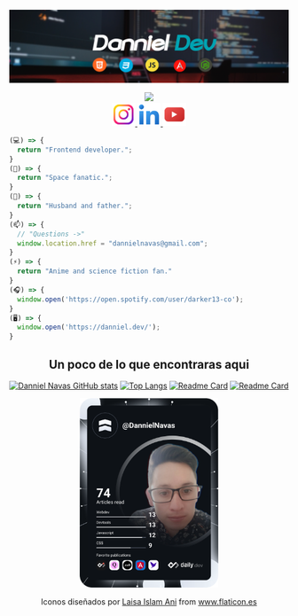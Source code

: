 ![Danniel Dev Github](./ReadmeGithub.png)

<div align="center">
  <img src="https://raw.githubusercontent.com/MartinHeinz/MartinHeinz/master/wave.gif" width="30px">
</div>

<div align="center">
  <a href="https://www.instagram.com/_dannieldev/" target="_blank">
    <img src="./instagram.png" alt="Danniel Dev Instagram" width="42" height="42">
  </a>
  <a href="https://www.linkedin.com/in/luis-daniel-gordo-navas-28102386/" target="_blank">
    <img src="./linkedin.png" alt="Danniel Dev Linkedin" width="42" height="42">
  </a>
  <a href="https://www.youtube.com/channel/UC-WOFSnewqJ1CRjFuZYaYEQ" target="_blank">
    <img src="./youtube.png" alt="Danniel Dev Youtube" width="42" height="42">
  </a>
</div>

```javascript
(💻) => {
  return "Frontend developer.";
}
(🔭) => {
  return "Space fanatic.";
}
(💖) => {
  return "Husband and father.";
}
(📫) => {
  // "Questions ->"
  window.location.href = "dannielnavas@gmail.com";
}
(⚡) => {
  return "Anime and science fiction fan."
}
(🎧) => {
  window.open('https://open.spotify.com/user/darker13-co');
}
(🖥) => {
  window.open('https://danniel.dev/');
}
```

<div align="center">

  ## Un poco de lo que encontraras aqui
  
  [![Danniel Navas  GitHub stats](https://github-readme-stats.vercel.app/api?username=DannielNavas&hide=contribs,issues&show_icons=true&theme=aura_dark&count_private=true&count_private_repos=true)](https://github.com/DannielNavas)
  [![Top Langs](https://github-readme-stats.vercel.app/api/top-langs/?username=DannielNavas&langs_count=2&theme=aura_dark)](https://github.com/DannielNavas)
  [![Readme Card](https://github-readme-stats.vercel.app/api/pin/?username=DannielNavas&&repo=dannieldev&theme=aura_dark)](https://github.com/DannielNavas/dannieldev)
  [![Readme Card](https://github-readme-stats.vercel.app/api/pin/?username=DannielNavas&&repo=podcasttrek&theme=aura_dark)](https://github.com/DannielNavas/podcasttrek)


<a href="https://app.daily.dev/DailyDevTips"><img src="devcard.svg" width="250" alt="Chris Bongers's Dev Card"/></a>

<div>Iconos diseñados por <a href="https://www.flaticon.es/autores/laisa-islam-ani" title="Laisa Islam Ani">Laisa Islam Ani</a> from <a href="https://www.flaticon.es/" title="Flaticon">www.flaticon.es</a></div>

<div>
